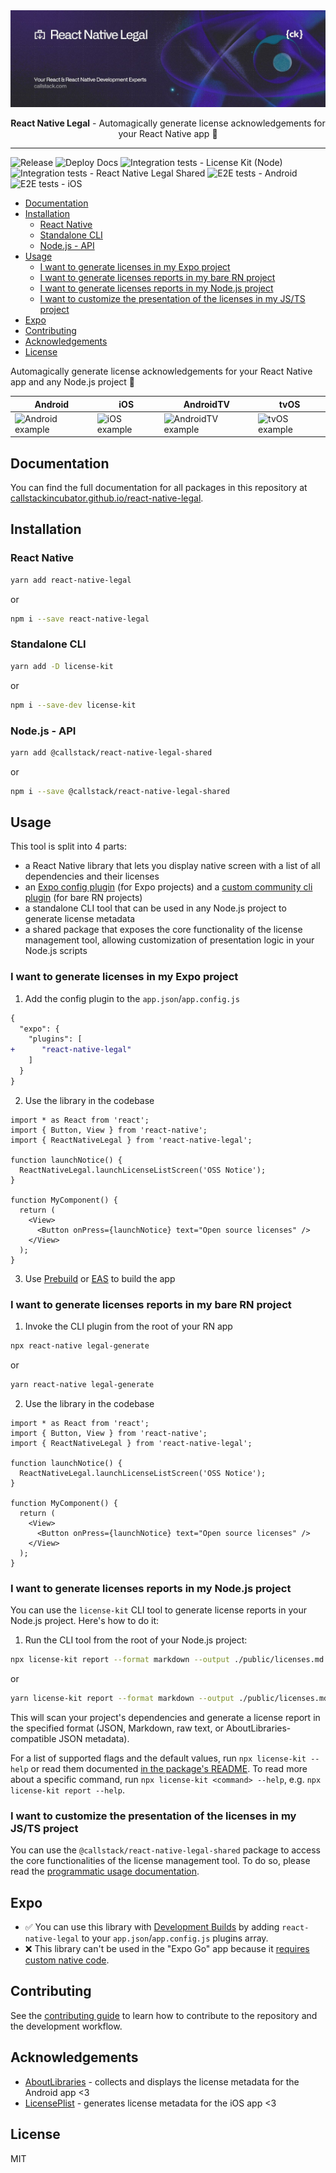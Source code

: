 <a href="https://www.callstack.com/open-source?utm_campaign=generic&utm_source=github&utm_medium=referral&utm_content=react-native-legal" align="center">
  <picture>
    <img alt="React Native Legal" src="./images/banner.jpg">
  </picture>
</a>

<p align="center">
  <b>React Native Legal</b> - Automagically generate license acknowledgements for your React Native app 🚀
</p>

---

![Release](https://github.com/callstackincubator/react-native-legal/actions/workflows/release.yml/badge.svg)
![Deploy Docs](https://github.com/callstackincubator/react-native-legal/actions/workflows/deploy-docs.yml/badge.svg)
![Integration tests - License Kit (Node)](https://github.com/callstackincubator/react-native-legal/actions/workflows/test-integration-node.yml/badge.svg)
![Integration tests - React Native Legal Shared](https://github.com/callstackincubator/react-native-legal/actions/workflows/test-unit-shared.yml/badge.svg)
![E2E tests - Android](https://github.com/callstackincubator/react-native-legal/actions/workflows/test-e2e-android.yaml/badge.svg)
![E2E tests - iOS](https://github.com/callstackincubator/react-native-legal/actions/workflows/test-e2e-ios.yaml/badge.svg)

- [Documentation](#documentation)
- [Installation](#installation)
  - [React Native](#react-native)
  - [Standalone CLI](#standalone-cli)
  - [Node.js - API](#nodejs---api)
- [Usage](#usage)
  - [I want to generate licenses in my Expo project ](#i-want-to-generate-licenses-in-my-expo-project-)
  - [I want to generate licenses reports in my bare RN project ](#i-want-to-generate-licenses-reports-in-my-bare-rn-project-)
  - [I want to generate licenses reports in my Node.js project](#i-want-to-generate-licenses-reports-in-my-nodejs-project)
  - [I want to customize the presentation of the licenses in my JS/TS project](#i-want-to-customize-the-presentation-of-the-licenses-in-my-jsts-project)
- [Expo](#expo)
- [Contributing](#contributing)
- [Acknowledgements](#acknowledgements)
- [License](#license)

Automagically generate license acknowledgements for your React Native app and any Node.js project 🚀

| Android                                                                                                       | iOS                                                                                                   | AndroidTV                                                                                                     | tvOS                                                                                               |
| ------------------------------------------------------------------------------------------------------------- | ----------------------------------------------------------------------------------------------------- | ------------------------------------------------------------------------------------------------------------- | -------------------------------------------------------------------------------------------------- |
| ![Android example](https://github.com/callstackincubator/react-native-legal/raw/main/static/android-expo.gif) | ![iOS example](https://github.com/callstackincubator/react-native-legal/raw/main/static/ios-expo.gif) | ![AndroidTV example](https://github.com/callstackincubator/react-native-legal/raw/main/static/android-tv.gif) | ![tvOS example](https://github.com/callstackincubator/react-native-legal/raw/main/static/tvos.gif) |

## Documentation

You can find the full documentation for all packages in this repository at [callstackincubator.github.io/react-native-legal](https://callstackincubator.github.io/react-native-legal/).

## Installation

### React Native

```sh
yarn add react-native-legal
```

or

```sh
npm i --save react-native-legal
```

### Standalone CLI

```sh
yarn add -D license-kit
```

or

```sh
npm i --save-dev license-kit
```

### Node.js - API

```sh
yarn add @callstack/react-native-legal-shared
```

or

```sh
npm i --save @callstack/react-native-legal-shared
```

## Usage

This tool is split into 4 parts:

- a React Native library that lets you display native screen with a list of all dependencies and their licenses
- an [Expo config plugin](https://docs.expo.dev/config-plugins/introduction/?redirected) (for Expo projects) and a [custom community cli plugin](https://github.com/react-native-community/cli/blob/main/docs/plugins.md) (for bare RN projects)
- a standalone CLI tool that can be used in any Node.js project to generate license metadata
- a shared package that exposes the core functionality of the license management tool, allowing customization of presentation logic in your Node.js scripts

### I want to generate licenses in my Expo project <a name="usage-expo"></a>

1. Add the config plugin to the `app.json`/`app.config.js`

```diff
{
  "expo": {
    "plugins": [
+      "react-native-legal"
    ]
  }
}
```

2. Use the library in the codebase

```tsx
import * as React from 'react';
import { Button, View } from 'react-native';
import { ReactNativeLegal } from 'react-native-legal';

function launchNotice() {
  ReactNativeLegal.launchLicenseListScreen('OSS Notice');
}

function MyComponent() {
  return (
    <View>
      <Button onPress={launchNotice} text="Open source licenses" />
    </View>
  );
}
```

3. Use [Prebuild](https://docs.expo.dev/workflow/prebuild/) or [EAS](https://docs.expo.dev/eas/) to build the app

### I want to generate licenses reports in my bare RN project <a name="usage-bare-rn"></a>

1. Invoke the CLI plugin from the root of your RN app

```sh
npx react-native legal-generate
```

or

```sh
yarn react-native legal-generate
```

2. Use the library in the codebase

```tsx
import * as React from 'react';
import { Button, View } from 'react-native';
import { ReactNativeLegal } from 'react-native-legal';

function launchNotice() {
  ReactNativeLegal.launchLicenseListScreen('OSS Notice');
}

function MyComponent() {
  return (
    <View>
      <Button onPress={launchNotice} text="Open source licenses" />
    </View>
  );
}
```

### I want to generate licenses reports in my Node.js project

You can use the `license-kit` CLI tool to generate license reports in your Node.js project. Here's how to do it:

1. Run the CLI tool from the root of your Node.js project:

```sh
npx license-kit report --format markdown --output ./public/licenses.md
```

or

```sh
yarn license-kit report --format markdown --output ./public/licenses.md
```

This will scan your project's dependencies and generate a license report in the specified format (JSON, Markdown, raw text, or AboutLibraries-compatible JSON metadata).

For a list of supported flags and the default values, run `npx license-kit --help` or read them documented [in the package's README](./packages/license-kit/README.md#command-line-options). To read more about a specific command, run `npx license-kit <command> --help`, e.g. `npx license-kit report --help`.

### I want to customize the presentation of the licenses in my JS/TS project

You can use the `@callstack/react-native-legal-shared` package to access the core functionalities of the license management tool. To do so, please read the [programmatic usage documentation](https://callstackincubator.github.io/react-native-legal/docs/programmatic-usage#usage).

## Expo

- ✅ You can use this library with [Development Builds](https://docs.expo.dev/development/introduction/) by adding `react-native-legal` to your `app.json`/`app.config.js` plugins array.
- ❌ This library can't be used in the "Expo Go" app because it [requires custom native code](https://docs.expo.dev/workflow/customizing/).

## Contributing

See the [contributing guide](./CONTRIBUTING) to learn how to contribute to the repository and the development workflow.

## Acknowledgements

- [AboutLibraries](https://github.com/mikepenz/AboutLibraries) - collects and displays the license metadata for the Android app <3
- [LicensePlist](https://github.com/mono0926/LicensePlist) - generates license metadata for the iOS app <3

## License

MIT
